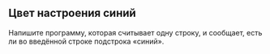 ## Цвет настроения синий

Напишите программу, которая считывает одну строку, и сообщает, есть ли во введённой строке подстрока «синий».